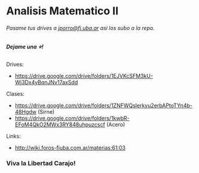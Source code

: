 # Analisis Matematico II
###### Pasame tus drives a jporro@fi.uba.ar asi los subo a la repo.
##### Dejame una ⭐!

Drives:
* https://drive.google.com/drive/folders/1EJVKcSFM3kU-Wj3Dx4yBqnJNv17axSdd

Clases:
* https://drive.google.com/drive/folders/1ZNFWQslerkyu2erbAPtoTYn4b-48Hgdw (Sirne)
* https://drive.google.com/drive/folders/1kwbR-EFoM4QkO2MWx3RY848uhpuzcscf (Acero)

Links:
* http://wiki.foros-fiuba.com.ar/materias:61:03

### Viva la Libertad Carajo! 
